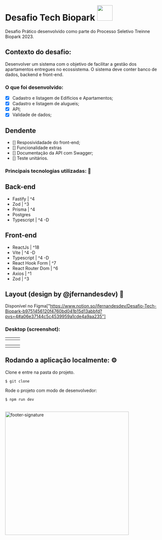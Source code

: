 # Desafio Tech Biopark <img src='' width='50px' />

Desafio Prático desenvolvido como parte do Processo Seletivo Treinne Biopark 2023.

## Contexto do desafio: 
Desenvolver um sistema com o objetivo de facilitar a gestão dos apartamentos entregues no ecossistema. O sistema deve conter banco de dados, backend e front-end.

### O que foi desenvolvido: 
- [x] Cadastro e listagem de Edifícios e Apartamentos;
- [x] Cadastro e listagem de alugueis;
- [x] API;
- [x] Validade de dados;

## Dendente
- [] Resposividadade do front-end;
- [] Funcionalidade extras
- [] Documentação da API com Swagger;
- [] Teste unitários.

### Principais tecnologias utilizadas: 🚀

## Back-end
- Fastify | ^4
- Zod | ^3
- Prisma | ^4
- Postgres
- Typescript | ^4 -D

## Front-end
- ReactJs | ^18
- Vite | ^4 -D
- Typescript | ^4 -D
- React Hook Form | ^7
- React Router Dom | ^6
- Axios | ^1
- Zod | ^3

## Layout (design by @jfernandesdev) 🎨
Disponível no Figma["https://www.notion.so/jfernandesdev/Desafio-Tech-Biopark-b9751456120f4760bd041b15d13abbfd?pvs=4#a06e37144c5c4539959a1cde4a9aa235"]
### Desktop (screenshot):

|  |  | |
| --- | --- |--- |
| <img src="" /> | <img src="" /> | <img src="" /> | 

|  |  | |
| --- | --- | --- |
| <img src="" /> | <img src="" /> | <img src="" /> | 


##  Rodando a aplicação localmente: ⚙

Clone e entre na pasta do projeto.
```sh
$ git clone 
```

Rode o projeto com modo de desenvolvedor:
```sh
$ npm run dev
```

<br>

<img src="https://i.ibb.co/Yckq764/footer-signature.png" alt="footer-signature" border="0"  width='400px' />
